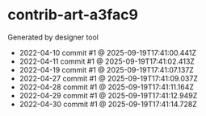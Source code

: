 # contrib-art-a3fac9
Generated by designer tool
- 2022-04-10 commit #1 @ 2025-09-19T17:41:00.441Z
- 2022-04-11 commit #1 @ 2025-09-19T17:41:02.413Z
- 2022-04-19 commit #1 @ 2025-09-19T17:41:07.137Z
- 2022-04-27 commit #1 @ 2025-09-19T17:41:09.037Z
- 2022-04-28 commit #1 @ 2025-09-19T17:41:11.164Z
- 2022-04-29 commit #1 @ 2025-09-19T17:41:12.949Z
- 2022-04-30 commit #1 @ 2025-09-19T17:41:14.728Z
